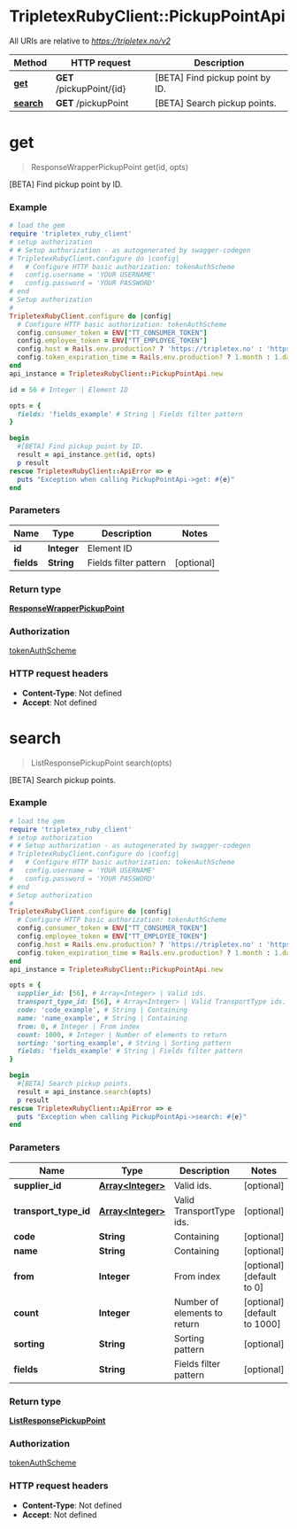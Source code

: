# TripletexRubyClient::PickupPointApi

All URIs are relative to *https://tripletex.no/v2*

Method | HTTP request | Description
------------- | ------------- | -------------
[**get**](PickupPointApi.md#get) | **GET** /pickupPoint/{id} | [BETA] Find pickup point by ID.
[**search**](PickupPointApi.md#search) | **GET** /pickupPoint | [BETA] Search pickup points.


# **get**
> ResponseWrapperPickupPoint get(id, opts)

[BETA] Find pickup point by ID.



### Example
```ruby
# load the gem
require 'tripletex_ruby_client'
# setup authorization
# # Setup authorization - as autogenerated by swagger-codegen
# TripletexRubyClient.configure do |config|
#   # Configure HTTP basic authorization: tokenAuthScheme
#   config.username = 'YOUR USERNAME'
#   config.password = 'YOUR PASSWORD'
# end
# Setup authorization
# 
TripletexRubyClient.configure do |config|
  # Configure HTTP basic authorization: tokenAuthScheme
  config.consumer_token = ENV["TT_CONSUMER_TOKEN"]
  config.employee_token = ENV["TT_EMPLOYEE_TOKEN"]
  config.host = Rails.env.production? ? 'https://tripletex.no' : 'https://api.tripletex.io'
  config.token_expiration_time = Rails.env.production? ? 1.month : 1.day
end
api_instance = TripletexRubyClient::PickupPointApi.new

id = 56 # Integer | Element ID

opts = { 
  fields: 'fields_example' # String | Fields filter pattern
}

begin
  #[BETA] Find pickup point by ID.
  result = api_instance.get(id, opts)
  p result
rescue TripletexRubyClient::ApiError => e
  puts "Exception when calling PickupPointApi->get: #{e}"
end
```

### Parameters

Name | Type | Description  | Notes
------------- | ------------- | ------------- | -------------
 **id** | **Integer**| Element ID | 
 **fields** | **String**| Fields filter pattern | [optional] 

### Return type

[**ResponseWrapperPickupPoint**](ResponseWrapperPickupPoint.md)

### Authorization

[tokenAuthScheme](../README.md#tokenAuthScheme)

### HTTP request headers

 - **Content-Type**: Not defined
 - **Accept**: Not defined



# **search**
> ListResponsePickupPoint search(opts)

[BETA] Search pickup points.



### Example
```ruby
# load the gem
require 'tripletex_ruby_client'
# setup authorization
# # Setup authorization - as autogenerated by swagger-codegen
# TripletexRubyClient.configure do |config|
#   # Configure HTTP basic authorization: tokenAuthScheme
#   config.username = 'YOUR USERNAME'
#   config.password = 'YOUR PASSWORD'
# end
# Setup authorization
# 
TripletexRubyClient.configure do |config|
  # Configure HTTP basic authorization: tokenAuthScheme
  config.consumer_token = ENV["TT_CONSUMER_TOKEN"]
  config.employee_token = ENV["TT_EMPLOYEE_TOKEN"]
  config.host = Rails.env.production? ? 'https://tripletex.no' : 'https://api.tripletex.io'
  config.token_expiration_time = Rails.env.production? ? 1.month : 1.day
end
api_instance = TripletexRubyClient::PickupPointApi.new

opts = { 
  supplier_id: [56], # Array<Integer> | Valid ids.
  transport_type_id: [56], # Array<Integer> | Valid TransportType ids.
  code: 'code_example', # String | Containing
  name: 'name_example', # String | Containing
  from: 0, # Integer | From index
  count: 1000, # Integer | Number of elements to return
  sorting: 'sorting_example', # String | Sorting pattern
  fields: 'fields_example' # String | Fields filter pattern
}

begin
  #[BETA] Search pickup points.
  result = api_instance.search(opts)
  p result
rescue TripletexRubyClient::ApiError => e
  puts "Exception when calling PickupPointApi->search: #{e}"
end
```

### Parameters

Name | Type | Description  | Notes
------------- | ------------- | ------------- | -------------
 **supplier_id** | [**Array&lt;Integer&gt;**](Integer.md)| Valid ids. | [optional] 
 **transport_type_id** | [**Array&lt;Integer&gt;**](Integer.md)| Valid TransportType ids. | [optional] 
 **code** | **String**| Containing | [optional] 
 **name** | **String**| Containing | [optional] 
 **from** | **Integer**| From index | [optional] [default to 0]
 **count** | **Integer**| Number of elements to return | [optional] [default to 1000]
 **sorting** | **String**| Sorting pattern | [optional] 
 **fields** | **String**| Fields filter pattern | [optional] 

### Return type

[**ListResponsePickupPoint**](ListResponsePickupPoint.md)

### Authorization

[tokenAuthScheme](../README.md#tokenAuthScheme)

### HTTP request headers

 - **Content-Type**: Not defined
 - **Accept**: Not defined




